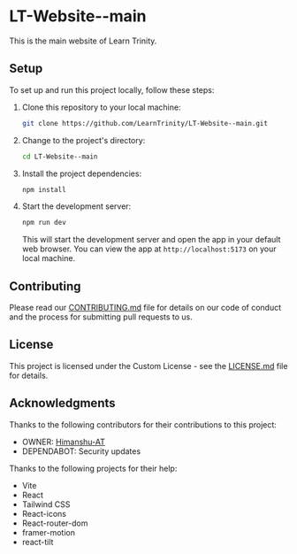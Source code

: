 # LT-Website--main

This is the main website of Learn Trinity.

## Setup

To set up and run this project locally, follow these steps:

1. Clone this repository to your local machine:

   ```bash
   git clone https://github.com/LearnTrinity/LT-Website--main.git
   ```

2. Change to the project's directory:

   ```bash
   cd LT-Website--main
   ```

3. Install the project dependencies:

   ```bash
   npm install
   ```

4. Start the development server:

   ```bash
   npm run dev
   ```

   This will start the development server and open the app in your default web browser. You can view the app at `http://localhost:5173` on your local machine.

## Contributing

Please read our [CONTRIBUTING.md](CONTRIBUTING.md) file for details on our code of conduct and the process for submitting pull requests to us.

## License

This project is licensed under the Custom License - see the [LICENSE.md](LICENSE.md) file for details.

## Acknowledgments

Thanks to the following contributors for their contributions to this project:
- OWNER: [Himanshu-AT](https://github.com/Himanshu-AT)
- DEPENDABOT: Security updates

Thanks to the following projects for their help:
- Vite
- React
- Tailwind CSS
- React-icons
- React-router-dom
- framer-motion
- react-tilt